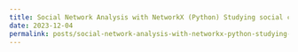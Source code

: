 ```yaml
---
title: Social Network Analysis with NetworkX (Python) Studying social connections
date: 2023-12-04
permalink: posts/social-network-analysis-with-networkx-python-studying-social-connections
---
```


